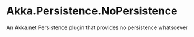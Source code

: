 # Akka.Persistence.NoPersistence
An Akka.net Persistence plugin that provides no persistence whatsoever
